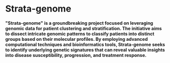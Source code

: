 # Strata-genome

#### "Strata-genome" is a groundbreaking project focused on leveraging genomic data for patient clustering and stratification. The initiative aims to dissect intricate genomic patterns to classify patients into distinct groups based on their molecular profiles. By employing advanced computational techniques and bioinformatics tools, Strata-genome seeks to identify underlying genetic signatures that can reveal valuable insights into disease susceptibility, progression, and treatment response.
